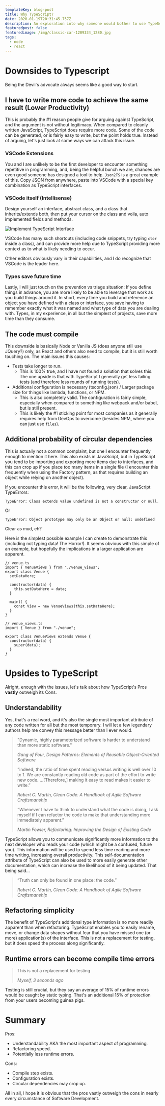 ```yaml
---
templateKey: blog-post
title: Why TypeScript?
date: 2020-01-19T20:31:45.757Z
description: An exploration into why someone would bother to use TypeScript over JavaScript
featuredpost: false
featuredimage: /img/classic-car-1209334_1280.jpg
tags:
  - node
  - react
---
```

# Downsides to Typescript

Being the Devil's advocate always seems like a good way to start.

## I have to write more code to achieve the same result (Lower Productivity)

This is probably the #1 reason people give for arguing against TypeScript, and the argument is not without legitimacy.  When compared to cleanly written JavaScript, TypeScript does require more code.   Some of the code can be generated, or is fairly easy to write, but the point holds true.  Instead of arguing, let's just look at some ways we can attack this issue.

### VSCode Extensions

You and I are unlikely to be the first developer to encounter something repetitive in programming, and, being the helpful bunch we are, chances are even good someone has designed a tool to help.  `Json2TS` is a great example of this.  Copy JSON from anywhere, paste into VSCode with a special key combination as TypeScript interfaces.

### VSCode itself (Intellisense)

Design yourself an interface, abstract class, and a class that inherits/extends both, then put your cursor on the class and voila, auto implemented fields and methods.

![Implement TypeScript Interface](/img/implement_interface.jpg "Implement TypeScript Interface")

VSCode has many such shortcuts (including code snippets, try typing `ctor` inside a class), and can provide more help due to TypeScript providing more context as to what is likely needing to occur.

Other editors obviously vary in their capabilities, and I do recognize that VSCode is the leader here.

### Types save future time

Lastly, I will just touch on the prevention vs triage situation: If you define things in advance, you are more likely to be able to leverage that work as you build things around it.  In short, every time you build and reference an object you have defined with a class or interface, you save having to remember exactly what it was named and what type of data you are dealing with.  Types, in my experience, in all but the simplest of projects, save more time than they consume.

## The code must compile

This downside is basically Node or Vanilla JS (does anyone still use JQuery?) only, as React and others also need to compile, but it is still worth touching on.  The main issues this causes:

* Tests take longer to run.
  * This is 100% true, and I have not found a solution that solves this.  The one upside is that with TypeScript I generally get less failing tests (and therefore less rounds of running tests).
* Additional configuration is necessary (tsconfig.json) / Larger package size for things like lambda, functions, or NPM.
  * This is also completely valid.  The configuration is fairly simple, especially when compared to something like webpack and/or babel, but is still present.
  * This is likely the #1 sticking point for most companies as it generally requires help from DevOps to overcome (besides NPM, where you can just use `files`).

## Additional probability of circular dependencies

This is actually not a common complaint, but one I encounter frequently enough to mention it here.  This also exists in JavaScript, but in TypeScript you tend to be importing and exporting more items due to interfaces, and this can crop up if you place too many items in a single file (I encounter this frequently when using the Factory pattern, as that requires building an object while relying on another object).

If you encounter this error, it will be the following, very clear, JavaScript TypeErrors:

```
TypeError: Class extends value undefined is not a constructor or null.
```

Or

```
TypeError: Object prototype may only be an Object or null: undefined
```

Clear as mud, eh?

Here is the simplest possible example I can create to demonstrate this (including not typing data! The Horror!).  It seems obvious with this simple of an example, but hopefully the implications in a larger application are apparent.

```
// venue.ts
import { VenueViews } from "./venue_views";
export class Venue {
  setDataHere;

  constructor(data) {
    this.setDataHere = data;
  }

  main() {
    const View = new VenueViews(this.setDataHere);
  }
}
```

```
// venue_views.ts
import { Venue } from "./venue";

export class VenueViews extends Venue {
  constructor(data) {
    super(data);
  }
}
```

# Upsides to TypeScript

Alright, enough with the issues, let's talk about how TypeScript's Pros **vastly** outweigh its Cons.

## Understandability

Yes, that's a real word, and it's also the single most important attribute of any code written for all but the most temporary.  I will let a few legendary authors help me convey this message better than I ever would.

> "Dynamic, highly parameterized software is harder to understand than more static software."
>
> _Gang of Four, Design Patterns: Elements of Reusable Object-Oriented Software_
>
> “Indeed, the ratio of time spent reading versus writing is well over 10 to 1. We are constantly reading old code as part of the effort to write new code. ...\[Therefore,] making it easy to read makes it easier to write.”
>
> _Robert C. Martin, Clean Code: A Handbook of Agile Software Craftsmanship_
>
> “Whenever I have to think to understand what the code is doing, I ask myself if I can refactor the code to make that understanding more immediately apparent.”
>
> _Martin Fowler, Refactoring: Improving the Design of Existing Code_

TypeScript allows you to communicate significantly more information to the next developer who reads your code (which might be a confused, future you).  This information will be used to spend less time reading and more time writing, increasing overall productivity.  This self-documentation attribute of TypeScript can also be used to more easily generate other documentation, which can increase the likelihood of it being updated.  That being said...

> “Truth can only be found in one place: the code.”
>
> _Robert C. Martin, Clean Code: A Handbook of Agile Software Craftsmanship_

## Refactoring simplicity

The benefit of TypeScript's additional type information is no more readily apparent than when refactoring.  TypeScript enables you to easily rename, move, or change data shapes without fear that you have missed one (or more) application(s) of the interface.  This is not a replacement for testing, but it does speed the process along significantly.

## Runtime errors can become compile time errors

> This is not a replacement for testing
>
> _Myself, 3 seconds ago_

Testing is still crucial, but they say an average of 15% of runtime errors would be caught by static typing.  That's an additional 15% of protection from your users becoming guinea pigs.

# Summary

Pros:

* Understandability AKA the most important aspect of programming.
* Refactoring speed.
* Potentially less runtime errors.

Cons:

* Compile step exists.
* Configuration exists.
* Circular dependencies may crop up.

All in all, I hope it is obvious that the pros vastly outweigh the cons in nearly every circumstance of Software Development.
